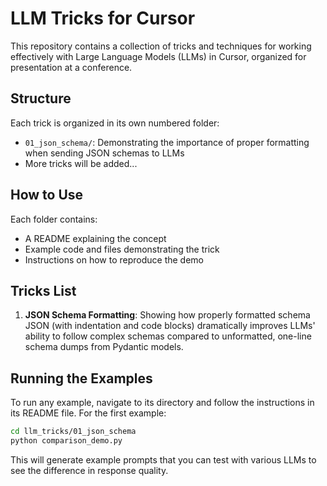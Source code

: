 # LLM Tricks for Cursor

This repository contains a collection of tricks and techniques for working effectively with Large Language Models (LLMs) in Cursor, organized for presentation at a conference.

## Structure

Each trick is organized in its own numbered folder:

- `01_json_schema/`: Demonstrating the importance of proper formatting when sending JSON schemas to LLMs
- More tricks will be added...

## How to Use

Each folder contains:
- A README explaining the concept
- Example code and files demonstrating the trick
- Instructions on how to reproduce the demo

## Tricks List

1. **JSON Schema Formatting**: Showing how properly formatted schema JSON (with indentation and code blocks) dramatically improves LLMs' ability to follow complex schemas compared to unformatted, one-line schema dumps from Pydantic models.

## Running the Examples

To run any example, navigate to its directory and follow the instructions in its README file. For the first example:

```bash
cd llm_tricks/01_json_schema
python comparison_demo.py
```

This will generate example prompts that you can test with various LLMs to see the difference in response quality.
